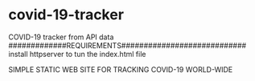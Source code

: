 # covid-19-tracker
COVID-19 tracker from API data
#############REQUIREMENTS############################
install httpserver to tun the index.html file


SIMPLE STATIC WEB SITE FOR TRACKING COVID-19 WORLD-WIDE
